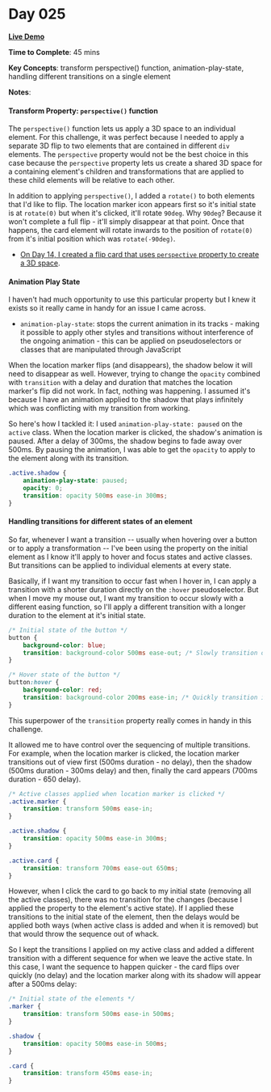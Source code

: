 # Day 025

**<a href="https://css100.aniqa.dev#day-025">Live Demo</a>**

**Time to Complete**: 45 mins

**Key Concepts**: transform perspective() function, animation-play-state, handling different transitions on a single element

**Notes**:

#### Transform Property: `perspective()` function

The `perspective()` function lets us apply a 3D space to an individual element. For this challenge, it was perfect because I needed to apply a separate 3D flip to two elements that are contained in different `div` elements. The `perspective` property would not be the best choice in this case because the `perspective` property lets us create a shared 3D space for a containing element's children and transformations that are applied to these child elements will be relative to each other.

In addition to applying `perspective()`, I added a `rotate()` to both elements that I'd like to flip. The location marker icon appears first so it's initial state is at `rotate(0)` but when it's clicked, it'll rotate `90deg`. Why `90deg`? Because it won't complete a full flip - it'll simply disappear at that point. Once that happens, the card element will rotate inwards to the position of `rotate(0)` from it's initial position which was `rotate(-90deg)`.

- <a href="https://github.com/aniqatc/css-100/tree/main/entries/014">On Day 14, I created a flip card that uses `perspective` property to create a 3D space</a>.

#### Animation Play State

I haven't had much opportunity to use this particular property but I knew it exists so it really came in handy for an issue I came across.

- `animation-play-state`: stops the current animation in its tracks - making it possible to apply other styles and transitions without interference of the ongoing animation - this can be applied on pseudoselectors or classes that are manipulated through JavaScript

When the location marker flips (and disappears), the shadow below it will need to disappear as well. However, trying to change the `opacity` combined with `transition` with a delay and duration that matches the location marker's flip did not work. In fact, nothing was happening. I assumed it's because I have an animation applied to the shadow that plays infinitely which was conflicting with my transition from working.

So here's how I tackled it: I used `animation-play-state: paused` on the `active` class. When the location marker is clicked, the shadow's animation is paused. After a delay of 300ms, the shadow begins to fade away over 500ms. By pausing the animation, I was able to get the `opacity` to apply to the element along with its transition.

```css
.active.shadow {
	animation-play-state: paused;
	opacity: 0;
	transition: opacity 500ms ease-in 300ms;
}
```

#### Handling transitions for different states of an element

So far, whenever I want a transition -- usually when hovering over a button or to apply a transformation -- I've been using the property on the initial element as I know it'll apply to hover and focus states and active classes. But transitions can be applied to individual elements at every state.

Basically, if I want my transition to occur fast when I hover in, I can apply a transition with a shorter duration directly on the `:hover` pseudoselector. But when I move my mouse out, I want my transition to occur slowly with a different easing function, so I'll apply a different transition with a longer duration to the element at it's initial state.

```css
/* Initial state of the button */
button {
	background-color: blue;
	transition: background-color 500ms ease-out; /* Slowly transition out of hover state */
}

/* Hover state of the button */
button:hover {
	background-color: red;
	transition: background-color 200ms ease-in; /* Quickly transition into hover state */
}
```

This superpower of the `transition` property really comes in handy in this challenge.

It allowed me to have control over the sequencing of multiple transitions. For example, when the location marker is clicked, the location marker transitions out of view first (500ms duration - no delay), then the shadow (500ms duration - 300ms delay) and then, finally the card appears (700ms duration - 650 delay).

```css
/* Active classes applied when location marker is clicked */
.active.marker {
	transition: transform 500ms ease-in;
}

.active.shadow {
	transition: opacity 500ms ease-in 300ms;
}

.active.card {
	transition: transform 700ms ease-out 650ms;
}
```

However, when I click the card to go back to my initial state (removing all the active classes), there was no transition for the changes (because I applied the property to the element's active state). If I applied these transitions to the initial state of the element, then the delays would be applied both ways (when active class is added and when it is removed) but that would throw the sequence out of whack.

So I kept the transitions I applied on my active class and added a different transition with a different sequence for when we leave the active state. In this case, I want the sequence to happen quicker - the card flips over quickly (no delay) and the location marker along with its shadow will appear after a 500ms delay:

```css
/* Initial state of the elements */
.marker {
	transition: transform 500ms ease-in 500ms;
}

.shadow {
	transition: opacity 500ms ease-in 500ms;
}

.card {
	transition: transform 450ms ease-in;
}
```
